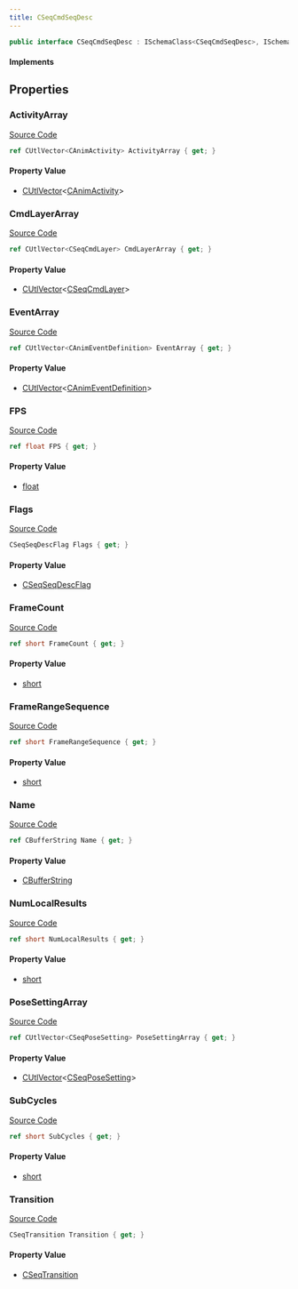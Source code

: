 ```yaml
---
title: CSeqCmdSeqDesc
---
```


```csharp
public interface CSeqCmdSeqDesc : ISchemaClass<CSeqCmdSeqDesc>, ISchemaField, ISchemaClass, INativeHandle
```

#### Implements

## Properties

### ActivityArray

[Source Code](https://github.com/swiftly-solution/swiftlys2/blob/main/managed/src/SwiftlyS2.Generated/Schemas/Interfaces/CSeqCmdSeqDesc.cs#L37)

```csharp
ref CUtlVector<CAnimActivity> ActivityArray { get; }
```

#### Property Value

- [CUtlVector](/docs/api/-1)<[CAnimActivity](/docs/api/shared/schemadefinitions/canimactivity)>

### CmdLayerArray

[Source Code](https://github.com/swiftly-solution/swiftlys2/blob/main/managed/src/SwiftlyS2.Generated/Schemas/Interfaces/CSeqCmdSeqDesc.cs#L33)

```csharp
ref CUtlVector<CSeqCmdLayer> CmdLayerArray { get; }
```

#### Property Value

- [CUtlVector](/docs/api/-1)<[CSeqCmdLayer](/docs/api/shared/schemadefinitions/cseqcmdlayer)>

### EventArray

[Source Code](https://github.com/swiftly-solution/swiftlys2/blob/main/managed/src/SwiftlyS2.Generated/Schemas/Interfaces/CSeqCmdSeqDesc.cs#L35)

```csharp
ref CUtlVector<CAnimEventDefinition> EventArray { get; }
```

#### Property Value

- [CUtlVector](/docs/api/-1)<[CAnimEventDefinition](/docs/api/shared/schemadefinitions/canimeventdefinition)>

### FPS

[Source Code](https://github.com/swiftly-solution/swiftlys2/blob/main/managed/src/SwiftlyS2.Generated/Schemas/Interfaces/CSeqCmdSeqDesc.cs#L27)

```csharp
ref float FPS { get; }
```

#### Property Value

- [float](https://learn.microsoft.com/dotnet/api/system.single)

### Flags

[Source Code](https://github.com/swiftly-solution/swiftlys2/blob/main/managed/src/SwiftlyS2.Generated/Schemas/Interfaces/CSeqCmdSeqDesc.cs#L19)

```csharp
CSeqSeqDescFlag Flags { get; }
```

#### Property Value

- [CSeqSeqDescFlag](/docs/api/shared/schemadefinitions/cseqseqdescflag)

### FrameCount

[Source Code](https://github.com/swiftly-solution/swiftlys2/blob/main/managed/src/SwiftlyS2.Generated/Schemas/Interfaces/CSeqCmdSeqDesc.cs#L25)

```csharp
ref short FrameCount { get; }
```

#### Property Value

- [short](https://learn.microsoft.com/dotnet/api/system.int16)

### FrameRangeSequence

[Source Code](https://github.com/swiftly-solution/swiftlys2/blob/main/managed/src/SwiftlyS2.Generated/Schemas/Interfaces/CSeqCmdSeqDesc.cs#L23)

```csharp
ref short FrameRangeSequence { get; }
```

#### Property Value

- [short](https://learn.microsoft.com/dotnet/api/system.int16)

### Name

[Source Code](https://github.com/swiftly-solution/swiftlys2/blob/main/managed/src/SwiftlyS2.Generated/Schemas/Interfaces/CSeqCmdSeqDesc.cs#L17)

```csharp
ref CBufferString Name { get; }
```

#### Property Value

- [CBufferString](/docs/api/shared/natives/cbufferstring)

### NumLocalResults

[Source Code](https://github.com/swiftly-solution/swiftlys2/blob/main/managed/src/SwiftlyS2.Generated/Schemas/Interfaces/CSeqCmdSeqDesc.cs#L31)

```csharp
ref short NumLocalResults { get; }
```

#### Property Value

- [short](https://learn.microsoft.com/dotnet/api/system.int16)

### PoseSettingArray

[Source Code](https://github.com/swiftly-solution/swiftlys2/blob/main/managed/src/SwiftlyS2.Generated/Schemas/Interfaces/CSeqCmdSeqDesc.cs#L39)

```csharp
ref CUtlVector<CSeqPoseSetting> PoseSettingArray { get; }
```

#### Property Value

- [CUtlVector](/docs/api/-1)<[CSeqPoseSetting](/docs/api/shared/schemadefinitions/cseqposesetting)>

### SubCycles

[Source Code](https://github.com/swiftly-solution/swiftlys2/blob/main/managed/src/SwiftlyS2.Generated/Schemas/Interfaces/CSeqCmdSeqDesc.cs#L29)

```csharp
ref short SubCycles { get; }
```

#### Property Value

- [short](https://learn.microsoft.com/dotnet/api/system.int16)

### Transition

[Source Code](https://github.com/swiftly-solution/swiftlys2/blob/main/managed/src/SwiftlyS2.Generated/Schemas/Interfaces/CSeqCmdSeqDesc.cs#L21)

```csharp
CSeqTransition Transition { get; }
```

#### Property Value

- [CSeqTransition](/docs/api/shared/schemadefinitions/cseqtransition)

